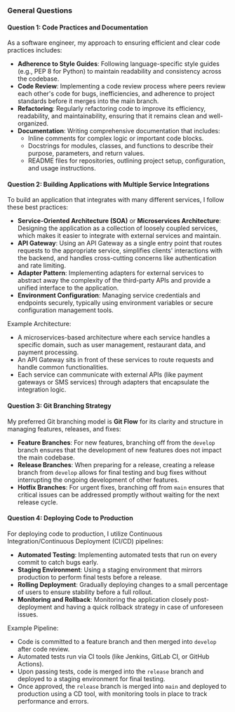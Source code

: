 ### General Questions

#### Question 1: Code Practices and Documentation

As a software engineer, my approach to ensuring efficient and clear code practices includes:

- **Adherence to Style Guides**: Following language-specific style guides (e.g., PEP 8 for Python) to maintain readability and consistency across the codebase.
- **Code Review**: Implementing a code review process where peers review each other's code for bugs, inefficiencies, and adherence to project standards before it merges into the main branch.
- **Refactoring**: Regularly refactoring code to improve its efficiency, readability, and maintainability, ensuring that it remains clean and well-organized.
- **Documentation**: Writing comprehensive documentation that includes:
  - Inline comments for complex logic or important code blocks.
  - Docstrings for modules, classes, and functions to describe their purpose, parameters, and return values.
  - README files for repositories, outlining project setup, configuration, and usage instructions.

#### Question 2: Building Applications with Multiple Service Integrations

To build an application that integrates with many different services, I follow these best practices:

- **Service-Oriented Architecture (SOA)** or **Microservices Architecture**: Designing the application as a collection of loosely coupled services, which makes it easier to integrate with external services and maintain.
- **API Gateway**: Using an API Gateway as a single entry point that routes requests to the appropriate service, simplifies clients' interactions with the backend, and handles cross-cutting concerns like authentication and rate limiting.
- **Adapter Pattern**: Implementing adapters for external services to abstract away the complexity of the third-party APIs and provide a unified interface to the application.
- **Environment Configuration**: Managing service credentials and endpoints securely, typically using environment variables or secure configuration management tools.

Example Architecture:
- A microservices-based architecture where each service handles a specific domain, such as user management, restaurant data, and payment processing.
- An API Gateway sits in front of these services to route requests and handle common functionalities.
- Each service can communicate with external APIs (like payment gateways or SMS services) through adapters that encapsulate the integration logic.

#### Question 3: Git Branching Strategy

My preferred Git branching model is **Git Flow** for its clarity and structure in managing features, releases, and fixes:

- **Feature Branches**: For new features, branching off from the `develop` branch ensures that the development of new features does not impact the main codebase.
- **Release Branches**: When preparing for a release, creating a release branch from `develop` allows for final testing and bug fixes without interrupting the ongoing development of other features.
- **Hotfix Branches**: For urgent fixes, branching off from `main` ensures that critical issues can be addressed promptly without waiting for the next release cycle.

#### Question 4: Deploying Code to Production

For deploying code to production, I utilize Continuous Integration/Continuous Deployment (CI/CD) pipelines:

- **Automated Testing**: Implementing automated tests that run on every commit to catch bugs early.
- **Staging Environment**: Using a staging environment that mirrors production to perform final tests before a release.
- **Rolling Deployment**: Gradually deploying changes to a small percentage of users to ensure stability before a full rollout.
- **Monitoring and Rollback**: Monitoring the application closely post-deployment and having a quick rollback strategy in case of unforeseen issues.

Example Pipeline:
- Code is committed to a feature branch and then merged into `develop` after code review.
- Automated tests run via CI tools (like Jenkins, GitLab CI, or GitHub Actions).
- Upon passing tests, code is merged into the `release` branch and deployed to a staging environment for final testing.
- Once approved, the `release` branch is merged into `main` and deployed to production using a CD tool, with monitoring tools in place to track performance and errors.